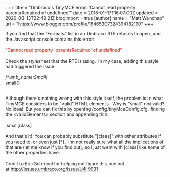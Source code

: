 +++
title = "Umbraco's TinyMCE error: 'Cannot read property parentsRequired of undefined'"
date = 2018-01-17T16:07:00Z
updated = 2020-03-13T22:49:21Z
blogimport = true 
[author]
	name = "Matt Wanchap"
	uri = "https://www.blogger.com/profile/16465307324394182190"
+++

If you find that the "Formats" list in an Umbraco RTE refuses to open, and the Javascript console contains this error:<br /><br /><span style="color: red;">"Cannot read property 'parentsRequired' of undefined"</span><br /><br />Check the stylesheet that the RTE is using.&nbsp; In my case, adding this style had triggered the issue:<br /><br />/**umb_name:Small*/<br />small{}<br /><div><br /></div><div>Although there's nothing wrong with this style itself, the problem is in what TinyMCE considers to be "valid" HTML elements.&nbsp; Why is "small" not valid?&nbsp; No idea!&nbsp; But you can fix this by opening /config/tinyMceConfig.cfg, finding the &lt;validElements&gt; section and appending this:</div><div><br /></div><div>,small[class]</div><div><br /></div><div>And that's it!&nbsp; You can probably substitute "[class]" with other attributes if you need to, or even just [*].&nbsp; I'm not really sure what all the implications of that are (let me know if you find out), so I just went with [class] like some of the other properties have.<br /><br />Credit to&nbsp;Eric Schrepel for helping me figure this one out at&nbsp;<a href="http://issues.umbraco.org/issue/U4-9931">http://issues.umbraco.org/issue/U4-9931</a><br /><br /></div>

